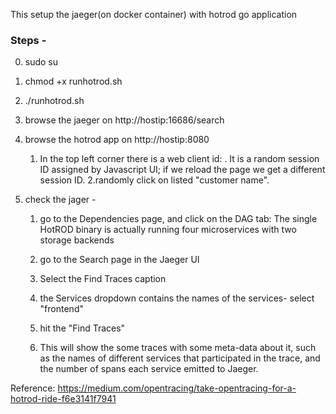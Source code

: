 
This setup the jaeger(on docker container) with hotrod go application 

### Steps -

0. sudo su
1. chmod +x runhotrod.sh
2. ./runhotrod.sh

3. browse the jaeger on http://hostip:16686/search

4. browse the hotrod app on http://hostip:8080
   1. In the top left corner there is a web client id: <id>. It is a random session ID assigned by Javascript UI; if we reload the page we get a different session ID.
   2.randomly click on listed "customer name".
   
5. check the jager -
	1. go to the Dependencies page, and click on the DAG tab:
	   The single HotROD binary is actually running four microservices with two storage backends
	2. go to the Search page in the Jaeger UI

	3. Select the Find Traces caption

	4. the Services dropdown contains the names of the services- select "frontend"

	5. hit the "Find Traces"

	6. This will show the some traces with some meta-data about it, such as the names of different services that participated in the trace, and the number of spans each service emitted to Jaeger.

Reference: 
https://medium.com/opentracing/take-opentracing-for-a-hotrod-ride-f6e3141f7941 